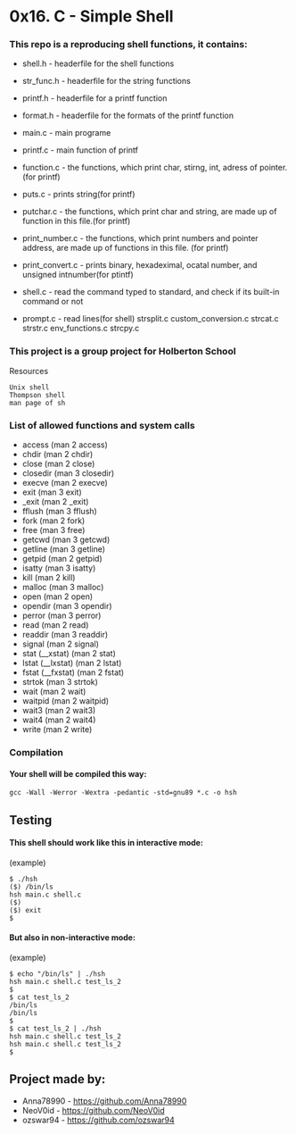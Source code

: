 # 0x16. C - Simple Shell

### This repo is a reproducing shell functions, it contains:

- shell.h - headerfile for the shell functions
- str_func.h - headerfile for the string functions
- printf.h - headerfile for a printf function
- format.h - headerfile for the formats of the printf function

- main.c - main programe
- printf.c - main function of printf
- function.c - the functions, which print char, stirng, int, adress of pointer.(for printf)
- puts.c - prints string(for printf)
- putchar.c - the functions, which print char and string, are made up of function in this file.(for printf)
- print_number.c - the functions, which print numbers and pointer address, are made up of functions in this file.
(for printf)
- print_convert.c - prints binary, hexadeximal, ocatal number, and unsigned intnumber(for ptintf)
- shell.c - read the command typed to standard, and check if its built-in command or not
- prompt.c - read lines(for shell)
strsplit.c
custom_conversion.c    strcat.c    strstr.c
env_functions.c    strcpy.c

### This project is a group project for Holberton School

Resources

    Unix shell
    Thompson shell
    man page of sh

### List of allowed functions and system calls

- access (man 2 access)
- chdir (man 2 chdir)
- close (man 2 close)
- closedir (man 3 closedir)
- execve (man 2 execve)
- exit (man 3 exit)
- _exit (man 2 _exit)
- fflush (man 3 fflush)
- fork (man 2 fork)
- free (man 3 free)
- getcwd (man 3 getcwd)
- getline (man 3 getline)
- getpid (man 2 getpid)
- isatty (man 3 isatty)
- kill (man 2 kill)
- malloc (man 3 malloc)
- open (man 2 open)
- opendir (man 3 opendir)
- perror (man 3 perror)
- read (man 2 read)
- readdir (man 3 readdir)
- signal (man 2 signal)
- stat (__xstat) (man 2 stat)
- lstat (__lxstat) (man 2 lstat)
- fstat (__fxstat) (man 2 fstat)
- strtok (man 3 strtok)
- wait (man 2 wait)
- waitpid (man 2 waitpid)
- wait3 (man 2 wait3)
- wait4 (man 2 wait4)
- write (man 2 write)

### Compilation

#### Your shell will be compiled this way:

    gcc -Wall -Werror -Wextra -pedantic -std=gnu89 *.c -o hsh

## Testing
#### This shell should work like this in interactive mode:

(example)

    $ ./hsh
    ($) /bin/ls
    hsh main.c shell.c
    ($)
    ($) exit
    $

#### But also in non-interactive mode:

(example)

    $ echo "/bin/ls" | ./hsh
    hsh main.c shell.c test_ls_2
    $
    $ cat test_ls_2
    /bin/ls
    /bin/ls
    $
    $ cat test_ls_2 | ./hsh
    hsh main.c shell.c test_ls_2
    hsh main.c shell.c test_ls_2
    $

## Project made by:

- Anna78990 - https://github.com/Anna78990
- NeoV0id   - https://github.com/NeoV0id
- ozswar94 - https://github.com/ozswar94
